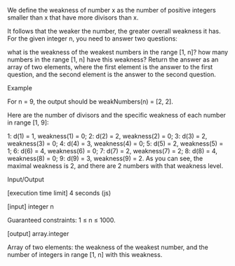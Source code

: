 We define the weakness of number x as the number of positive integers smaller than x that have more divisors than x.

It follows that the weaker the number, the greater overall weakness it has. For the given integer n, you need to answer two questions:

what is the weakness of the weakest numbers in the range [1, n]?
how many numbers in the range [1, n] have this weakness?
Return the answer as an array of two elements, where the first element is the answer to the first question, and the second element is the answer to the second question.

Example

For n = 9, the output should be
weakNumbers(n) = [2, 2].

Here are the number of divisors and the specific weakness of each number in range [1, 9]:

1: d(1) = 1, weakness(1) = 0;
2: d(2) = 2, weakness(2) = 0;
3: d(3) = 2, weakness(3) = 0;
4: d(4) = 3, weakness(4) = 0;
5: d(5) = 2, weakness(5) = 1;
6: d(6) = 4, weakness(6) = 0;
7: d(7) = 2, weakness(7) = 2;
8: d(8) = 4, weakness(8) = 0;
9: d(9) = 3, weakness(9) = 2.
As you can see, the maximal weakness is 2, and there are 2 numbers with that weakness level.

Input/Output

[execution time limit] 4 seconds (js)

[input] integer n

Guaranteed constraints:
1 ≤ n ≤ 1000.

[output] array.integer

Array of two elements: the weakness of the weakest number, and the number of integers in range [1, n] with this weakness.
